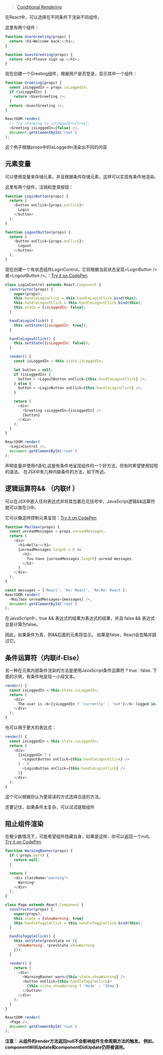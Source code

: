 
>[Conditional Rendering](https://facebook.github.io/react/docs/conditional-rendering.html)

在React中，可以选择在不同条件下渲染不同组件。

这里有两个组件：

```javascript
function UserGreeting(props) {
  return <h1>Welcome back!</h1>;
}

function GuestGreeting(props) {
  return <h1>Please sign up.</h1>;
}
```

现在创建一个Greeting组件，根据用户是否登录，显示其中一个组件：

```javascript
function Greeting(props) {
  const isLoggedIn = props.isLoggedIn;
  if (isLoggedIn) {
    return <UserGreeting />;
  }
  return <GuestGreeting />;
}

ReactDOM.render(
  // Try changing to isLoggedIn={true}:
  <Greeting isLoggedIn={false} />,
  document.getElementById('root')
);
```
这个例子根据props中的isLoggedIn渲染出不同的内容

## 元素变量
可以使用变量来存储元素，并且根据条件存储元素，这样可以实现有条件地渲染。

这里有两个组件，注销和登录按钮：

```javascript
function LoginButton(props) {
  return (
    <button onClick={props.onClick}>
      Login
    </button>
  );
}

function LogoutButton(props) {
  return (
    <button onClick={props.onClick}>
      Logout
    </button>
  );
}
```

现在创建一个有状态组件LoginControl，它将根据当前状态呈现&lt;LoginButton />或&lt;LogoutButton />。：[Try it on CodePen](https://codepen.io/gaearon/pen/QKzAgB?editors=0010)

```javascript
class LoginControl extends React.Component {
  constructor(props) {
    super(props);
    this.handleLoginClick = this.handleLoginClick.bind(this);
    this.handleLogoutClick = this.handleLogoutClick.bind(this);
    this.state = {isLoggedIn: false};
  }

  handleLoginClick() {
    this.setState({isLoggedIn: true});
  }

  handleLogoutClick() {
    this.setState({isLoggedIn: false});
  }

  render() {
    const isLoggedIn = this.state.isLoggedIn;

    let button = null;
    if (isLoggedIn) {
      button = <LogoutButton onClick={this.handleLogoutClick} />;
    } else {
      button = <LoginButton onClick={this.handleLoginClick} />;
    }

    return (
      <div>
        <Greeting isLoggedIn={isLoggedIn} />
        {button}
      </div>
    );
  }
}

ReactDOM.render(
  <LoginControl />,
  document.getElementById('root')
);
```

声明变量并使用if语句,这是有条件地呈现组件的一个好方法，但有时希望使用较短的语法。 
在JSX中有几种内联条件的方法，如下所述。

## 逻辑运算符&& （内联If ）
可以在JSX中嵌入任何表达式并将其包裹在花括号中，JavaScript逻辑&&运算符就可以放在{}中。 

它可以像这样控制元素呈现：[Try it on CodePen](https://codepen.io/gaearon/pen/ozJddz?editors=0010)

```javascript
function Mailbox(props) {
  const unreadMessages = props.unreadMessages;
  return (
    <div>
      <h1>Hello!</h1>
      {unreadMessages.length > 0 &&
        <h2>
          You have {unreadMessages.length} unread messages.
        </h2>
      }
    </div>
  );
}

const messages = ['React', 'Re: React', 'Re:Re: React'];
ReactDOM.render(
  <Mailbox unreadMessages={messages} />,
  document.getElementById('root')
);
```

在JavaScript中，true && 表达式的结果为表达式的结果，并且 false && 表达式 总是计算为false。

因此，如果条件为真，则&&后面的元素将显示。 如果是false，React会忽略并跳过它。

## 条件运算符（内联if-Else）
另一种在元素内部条件渲染的方法是使用JavaScript条件运算符  ? true : false.
下面的示例，有条件地呈现一小段文本。

```javascript
render() {
  const isLoggedIn = this.state.isLoggedIn;
  return (
    <div>
      The user is <b>{isLoggedIn ? 'currently' : 'not'}</b> logged in.
    </div>
  );
}
```

也可以用于更大的表达式：

```javascript
render() {
  const isLoggedIn = this.state.isLoggedIn;
  return (
    <div>
      {isLoggedIn ? (
        <LogoutButton onClick={this.handleLogoutClick} />
      ) : (
        <LoginButton onClick={this.handleLoginClick} />
      )}
    </div>
  );
}
```

这个可以根据你认为更易读的方式选择合适的方法。 

还要记住，如果条件太复杂，可以试试提取组件

## 阻止组件渲染
在极少数情况下，可能希望组件隐藏自身，如果是这样，你可以返回一个null。
[Try it on CodePen](https://codepen.io/gaearon/pen/Xjoqwm?editors=0010)

```javascript
function WarningBanner(props) {
  if (!props.warn) {
    return null;
  }

  return (
    <div className="warning">
      Warning!
    </div>
  );
}

class Page extends React.Component {
  constructor(props) {
    super(props);
    this.state = {showWarning: true}
    this.handleToggleClick = this.handleToggleClick.bind(this);
  }

  handleToggleClick() {
    this.setState(prevState => ({
      showWarning: !prevState.showWarning
    }));
  }

  render() {
    return (
      <div>
        <WarningBanner warn={this.state.showWarning} />
        <button onClick={this.handleToggleClick}>
          {this.state.showWarning ? 'Hide' : 'Show'}
        </button>
      </div>
    );
  }
}

ReactDOM.render(
  <Page />,
  document.getElementById('root')
);
```

**注意： 从组件的render方法返回null不会影响组件生命周期方法的触发。 
例如，componentWillUpdate和componentDidUpdate仍将被调用。**
